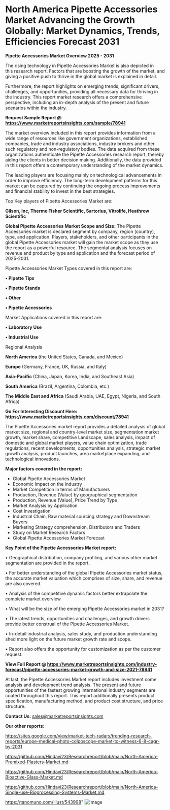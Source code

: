 # North America Pipette Accessories Market Advancing the Growth Globally: Market Dynamics, Trends, Efficiencies Forecast 2031

<Strong> Pipette Accessories Market Overview 2025 - 2031</strong>

The rising technology in Pipette Accessories Market is also depicted in this research report. Factors that are boosting the growth of the market, and giving a positive push to thrive in the global market is explained in detail.

Furthermore, the report highlights on emerging trends, significant drivers, challenges, and opportunities, providing all necessary data for thriving in the industry. This report market research offers a comprehensive perspective, including an in-depth analysis of the present and future scenarios within the industry.

<strong>Request Sample Report @ <a href=https://www.marketreportsinsights.com/sample/78941>https://www.marketreportsinsights.com/sample/78941</a></strong>

The market overview included in this report provides information from a wide range of resources like government organizations, established companies, trade and industry associations, industry brokers and other such regulatory and non-regulatory bodies. The data acquired from these organizations authenticate the Pipette Accessories research report, thereby aiding the clients in better decision making. Additionally, the data provided in this report offers a contemporary understanding of the market dynamics.

The leading players are focusing mainly on technological advancements in order to improve efficiency. The long-term development patterns for this market can be captured by continuing the ongoing process improvements and financial stability to invest in the best strategies.

Top Key players of Pipette Accessories Market are:

<strong>Gilson, Inc, Thermo Fisher Scientific, Sartorius, Vitrolife, Heathrow Scientific</strong>

<strong><b>Global Pipette Accessories Market Scope and Size:</b></strong>
The Pipette Accessories market is declared segment by company, region (country), type, and application. Players, stakeholders, and other participants in the global Pipette Accessories market will gain the market scope as they use the report as a powerful resource. The segmental analysis focuses on revenue and product by type and application and the forecast period of 2025-2031.

Pipette Accessories Market Types covered in this report are:

<strong>• Pipette Tips

• Pipette Stands

• Other

• Pipette Accessories</strong>

Market Applications covered in this report are:

<strong>• Laboratory Use

• Industrial Use</strong> 

Regional Analysis

<strong>North America</strong> (the United States, Canada, and Mexico)

<strong>Europe</strong> (Germany, France, UK, Russia, and Italy)

<strong>Asia-Pacific</strong> (China, Japan, Korea, India, and Southeast Asia)

<strong>South America</strong> (Brazil, Argentina, Colombia, etc.)

<strong>The Middle East and Africa</strong> (Saudi Arabia, UAE, Egypt, Nigeria, and South Africa)

<strong>Go For Interesting Discount Here: <a href=https://www.marketreportsinsights.com/discount/78941>https://www.marketreportsinsights.com/discount/78941</a></strong>

The Pipette Accessories market report provides a detailed analysis of global market size, regional and country-level market size, segmentation market growth, market share, competitive Landscape, sales analysis, impact of domestic and global market players, value chain optimization, trade regulations, recent developments, opportunities analysis, strategic market growth analysis, product launches, area marketplace expanding, and technological innovations.

<strong><b>Major factors covered in the report:</b></strong>
<ul>
  <li>Global Pipette Accessories Market </li>
  <li>Economic Impact on the Industry</li>
  <li>Market Competition in terms of Manufacturers</li>
  <li>Production, Revenue (Value) by geographical segmentation</li>
  <li>Production, Revenue (Value), Price Trend by Type</li>
  <li>Market Analysis by Application</li>
  <li>Cost Investigation</li>
  <li>Industrial Chain, Raw material sourcing strategy and Downstream Buyers</li>
  <li>Marketing Strategy comprehension, Distributors and Traders</li>
  <li>Study on Market Research Factors</li>
  <li>Global Pipette Accessories Market Forecast</li>
</ul>

<strong><b>Key Point of the Pipette Accessories Market report:</b></strong>

• Geographical distribution, company profiling, and various other market segmentation are provided in the report.

• For better understanding of the global Pipette Accessories market status, the accurate market valuation which comprises of size, share, and revenue are also covered.

• Analysis of the competitive dynamic factors better extrapolate the complete market overview

• What will be the size of the emerging Pipette Accessories market in 2031?

• The latest trends, opportunities and challenges, and growth drivers provide better construal of the Pipette Accessories Market.

• In-detail industrial analysis, sales study, and production understanding shed more light on the future market growth rate and scope.

• Report also offers the opportunity for customization as per the customer request.

<strong><b>View Full Report @ <a href=https://www.marketreportsinsights.com/industry-forecast/pipette-accessories-market-growth-and-size-2021-78941>https://www.marketreportsinsights.com/industry-forecast/pipette-accessories-market-growth-and-size-2021-78941</a></b></strong>


At last, the Pipette Accessories Market report includes investment come analysis and development trend analysis. The present and future opportunities of the fastest growing international industry segments are coated throughout this report. This report additionally presents product specification, manufacturing method, and product cost structure, and price structure.

<strong>Contact Us:</strong>
sales@marketreportsinsights.com

<strong>Our other reports:</strong>

<a href=https://sites.google.com/view/market-tech-radars/trending-research-reports/europe-medical-photo-colposcope-market-to-witness-6-8-cagr-by-2031>https://sites.google.com/view/market-tech-radars/trending-research-reports/europe-medical-photo-colposcope-market-to-witness-6-8-cagr-by-2031</a>

<a href=https://github.com/Hindavi23/Researchreport/blob/main/North-America-Premixed-Plasters-Market.md>https://github.com/Hindavi23/Researchreport/blob/main/North-America-Premixed-Plasters-Market.md</a>

<a href=https://github.com/Hindavi23/Researchreport/blob/main/North-America-Bioactive-Glass-Market.md>https://github.com/Hindavi23/Researchreport/blob/main/North-America-Bioactive-Glass-Market.md</a>

<a href=https://github.com/Hindavi23/Researchreport/blob/main/North-America-Single-use-Bioprocessing-Systems-Market.md>https://github.com/Hindavi23/Researchreport/blob/main/North-America-Single-use-Bioprocessing-Systems-Market.md</a>

<a href=https://tanomuno.com/illust/543998>https://tanomuno.com/illust/543998</a>"
![image](https://github.com/user-attachments/assets/b8d99917-afdb-45e1-b8c5-8114b776fb1c)
